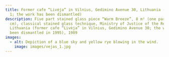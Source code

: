 ```yaml
---
title: Former cafe “Livėja” in Vilnius, Gedimino Avenue 30, Lithuania (section
  1; the work has been dismantled)
description: Five part stained glass piece “Warm Breeze”, 8 m² (one part–90x180
  cm), classical stained glass technique, Ministry of Justice of the Republic of
  Lithuania (former cafe “Livėja” in Vilnius, Gedimino Avenue 30; the work has
  been dismantled in 1995), 1989
images:
  - alt: Depiction of a blue sky and yellow rye blowing in the wind.
    image: images/vejas_1.jpg
---
```

